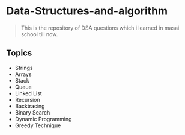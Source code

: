 # Data-Structures-and-algorithm

> This is the repository of DSA questions which i learned in masai school till now.

## Topics

- Strings
- Arrays
- Stack
- Queue
- Linked List
- Recursion
- Backtracing
- Binary Search
- Dynamic Programming
- Greedy Technique

